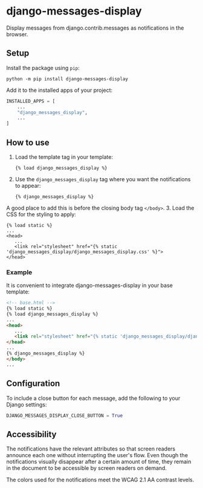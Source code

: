 # django-messages-display
Display messages from django.contrib.messages as notifications in the browser.

## Setup
Install the package using `pip`:

```shell
python -m pip install django-messages-display
```

Add it to the installed apps of your project:
```python
INSTALLED_APPS = [
    ...
    "django_messages_display",
    ...
]
```

## How to use
1. Load the template tag in your template:
   ```
   {% load django_messages_display %}
   ```

2. Use the `django_messages_display` tag where you want the notifications to appear:
   ```
   {% django_messages_display %}
   ```
A good place to add this is before the closing body tag `</body>`.
3. Load the CSS for the styling to apply:
   ```
   {% load static %}
   ...
   <head>
      ...
      <link rel="stylesheet" href="{% static 'django_messages_display/django_messages_display.css' %}">
   </head>
   ```

### Example
It is convenient to integrate django-messages-display in your base template:

```html
<!-- base.html -->
{% load static %}
{% load django_messages_display %}
...
<head>
   ...
   <link rel="stylesheet" href="{% static 'django_messages_display/django_messages_display.css' %}">
</head>
...
{% django_messages_display %}
</body>
...
```

## Configuration
To include a close button for each message, add the following to your Django settings:

```python
DJANGO_MESSAGES_DISPLAY_CLOSE_BUTTON = True
```

## Accessibility
The notifications have the relevant attributes so that screen readers announce each one without interrupting the user's flow.
Even though the notifications visually disappear after a certain amount of time, they remain in the document to be accessible by screen readers on demand.

The colors used for the notifications meet the WCAG 2.1 AA contrast levels.